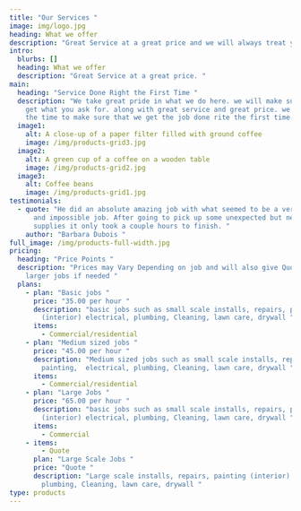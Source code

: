 ```yaml
---
title: "Our Services "
image: img/logo.jpg
heading: What we offer
description: "Great Service at a great price and we will always treat you like Family. "
intro:
  blurbs: []
  heading: What we offer
  description: "Great Service at a great price. "
main:
  heading: "Service Done Right the First Time "
  description: "We take great pride in what we do here. we will make sure that you
    get what you ask for. along with great service and great price. we will take
    the time to make sure that we get the job done rite the first time. "
  image1:
    alt: A close-up of a paper filter filled with ground coffee
    image: /img/products-grid3.jpg
  image2:
    alt: A green cup of a coffee on a wooden table
    image: /img/products-grid2.jpg
  image3:
    alt: Coffee beans
    image: /img/products-grid1.jpg
testimonials:
  - quote: "He did an absolute amazing job with what seemed to be a very difficult
      and impossible job. After going to pick up some unexpected but needed
      supplies it only took a couple hours to finish. "
    author: "Barbara Dubois "
full_image: /img/products-full-width.jpg
pricing:
  heading: "Price Points "
  description: "Prices may Vary Depending on job and will also give Quotes for
    larger jobs if needed "
  plans:
    - plan: "Basic jobs "
      price: "35.00 per hour "
      description: "basic jobs such as small scale installs, repairs, painting
        (interior) electrical, plumbing, Cleaning, lawn care, drywall "
      items:
        - Commercial/residential
    - plan: "Medium sized jobs "
      price: "45.00 per hour "
      description: "Medium sized jobs such as small scale installs, repairs,
        painting,  electrical, plumbing, Cleaning, lawn care, drywall "
      items:
        - Commercial/residential
    - plan: "Large Jobs "
      price: "65.00 per hour "
      description: "basic jobs such as small scale installs, repairs, painting
        (interior) electrical, plumbing, Cleaning, lawn care, drywall "
      items:
        - Commercial
    - items:
        - Quote
      plan: "Large Scale Jobs "
      price: "Quote "
      description: "Large scale installs, repairs, painting (interior) electrical,
        plumbing, Cleaning, lawn care, drywall "
type: products
---
```

